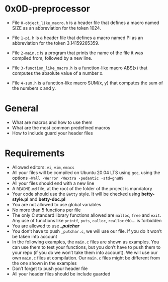 # 0x0D-preprocessor

* File `0-object_like_macro.h` is a header file that defines a macro named SIZE as an abbreviation for the token 1024.

* File `1-pi.h` is a header file that defines a macro named PI as an abbreviation for the token 3.14159265359.

* File `2-main.c` is a program that prints the name of the file it was compiled from, followed by a new line.

* File `3-function_like_macro.h` is a function-like macro ABS(x) that computes the absolute value of a number x.

* File `4-sum.h` is a function-like macro SUM(x, y) that computes the sum of the numbers x and y.

# General

* What are macros and how to use them
* What are the most common predefined macros
* How to include guard your header files

# Requirements

* Allowed editors: `vi`, `vim`, `emacs`
* All your files will be compiled on Ubuntu 20.04 LTS using `gcc`, using the options `-Wall -Werror -Wextra -pedantic -std=gnu89`
* All your files should end with a new line
* A `README.md` file, at the root of the folder of the project is mandatory
* Your code should use the `Betty` style. It will be checked using **betty-style.pl** and **betty-doc.pl**
* You are not allowed to use global variables
* No more than 5 functions per file
* The only C standard library functions allowed are `malloc`, `free` and `exit`. Any use of functions like `printf`, `puts`, `calloc`, `realloc` etc… is forbidden
* You are allowed to use ____putchar___
* You don’t have to push `_putchar.c`, we will use our file. If you do it won’t be taken into account
* In the following examples, the `main.c` files are shown as examples. You can use them to test your functions, but you don’t have to push them to your repo (if you do we won’t take them into account). We will use our own `main.c` files at compilation. Our `main.c` files might be different from the one shown in the examples
* Don’t forget to push your header file
* All your header files should be include guarded
